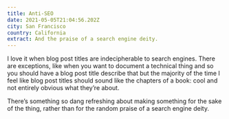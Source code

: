 ```yaml
---
title: Anti-SEO
date: 2021-05-05T21:04:56.202Z
city: San Francisco
country: California
extract: And the praise of a search engine deity.
---
```

I love it when blog post titles are indecipherable to search engines. There are exceptions, like when you want to document a technical thing and so you should have a blog post title describe that but the majority of the time I feel like blog post titles should sound like the chapters of a book: cool and not entirely obvious what they’re about.

There’s something so dang refreshing about making something for the sake of the thing, rather than for the random praise of a search engine deity.